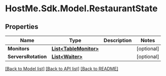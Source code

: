 # HostMe.Sdk.Model.RestaurantState
## Properties

Name | Type | Description | Notes
------------ | ------------- | ------------- | -------------
**Monitors** | [**List&lt;TableMonitor&gt;**](TableMonitor.md) |  | [optional] 
**ServersRotation** | [**List&lt;Waiter&gt;**](Waiter.md) |  | [optional] 

[[Back to Model list]](../README.md#documentation-for-models) [[Back to API list]](../README.md#documentation-for-api-endpoints) [[Back to README]](../README.md)

